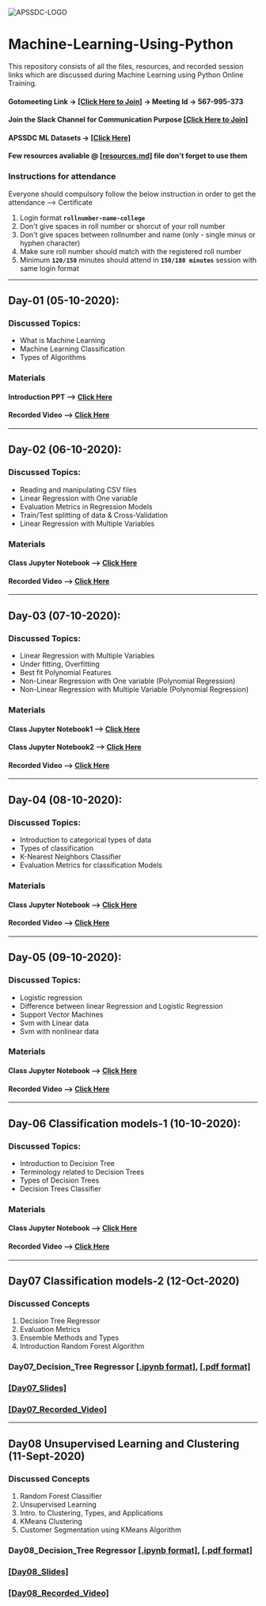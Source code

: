 ![APSSDC-LOGO](https://drive.google.com/uc?export=download&id=15AKQ6_-BixW4K6mL6RPphF5EKXqYF2zj)
# Machine-Learning-Using-Python

This repository consists of all the files, resources, and recorded session links which are discussed during Machine Learning using Python Online Training.
<!---
#### Check your details here same will applicable on certificates if your details are missing update in last column  → [[GSheet]](https://docs.google.com/spreadsheets/d/1a9HltVNY4aXfJJ3rlFqmgA_Hn-J9EJ_TwZ3SafqxG00/edit?usp=sharing)
-->
#### Gotomeeting Link → [[Click Here to Join]](https://www.gotomeet.me/apssdcml) → Meeting Id → 567-995-373
#### Join the Slack Channel for Communication Purpose [[Click Here to Join]](https://join.slack.com/t/apssdc-community/shared_invite/zt-hww26l85-kXHPDc7pZ6Jxhx_U4tYsSg)

#### APSSDC ML Datasets → [[Click Here]](https://github.com/AP-State-Skill-Development-Corporation/Datasets)

#### Few resources avaliable @ [[resources.md]](resources.md) file don't forget to use them

### Instructions for attendance

Everyone should compulsory follow the below instruction in order to get the attendance --> Certificate

1. Login format **`rollnumber-name-college`**
2. Don't give spaces in roll number or shorcut of your roll number
3. Don't give spaces between rollnumber and name (only - single minus or hyphen character)
4. Make sure roll number should match with the registered roll number
5. Minimum **`120/150`** minutes should attend in **`150/180 minutes`** session with same login format

<!-----
******************************
Reference purpose follow this below things

1. Commit message format
- For content updation -- Added dayNo discussed content
-For Readme.md file updation --  Updated dayNo content
-For resources.md file updation --  Updated resourceName

2.README.md content

DayNo SampleLessonName (Date)

Discussed Concepts:
1. Topic-1
2. Topic-2

[[DayNo_Notebook_Link]]()
[[DayNo_Recorded_Video_Link]]()
*************************
--->
**********************

## Day-01 (05-10-2020):

### Discussed Topics:
- What is Machine Learning 
- Machine Learning Classification 
- Types of Algorithms
### Materials
#### Introduction PPT --> [Click Here](https://github.com/AP-State-Skill-Development-Corporation/Machine-Learning-Using-Python-EB6/blob/master/Day-01/Copy%20of%20Machine%20Learning%20%20presentation.pdf)<br>

#### Recorded Video --> [Click Here](https://transcripts.gotomeeting.com/#/s/3dd6b5188d1b90f6ede12124fc2ce2dffbdd23f15e3973b887db6de76f2833d8)

-----------------

## Day-02 (06-10-2020):

### Discussed Topics:
- Reading and manipulating CSV files
- Linear Regression with One variable 
- Evaluation Metrics in Regression Models 
- Train/Test splitting of data & Cross-Validation 
- Linear Regression with Multiple Variables

### Materials
#### Class Jupyter Notebook --> [Click Here](https://github.com/AP-State-Skill-Development-Corporation/Machine-Learning-Using-Python-EB6/blob/master/Day-02(06-10-2020)/06-10-2020%20Linear%20Regression.ipynb)<br>

#### Recorded Video --> [Click Here](https://transcripts.gotomeeting.com/#/s/04735861ecc057435a59d704f7d46f7db78cde526294a26e0184b06912dade36)

----------

## Day-03 (07-10-2020):

### Discussed Topics:
- Linear Regression with Multiple Variables
- Under fitting, Overfitting
- Best fit Polynomial Features 
- Non-Linear Regression with One variable (Polynomial Regression)
- Non-Linear Regression with Multiple Variable (Polynomial Regression)

### Materials
#### Class Jupyter Notebook1 --> [Click Here](https://github.com/AP-State-Skill-Development-Corporation/Machine-Learning-Using-Python-EB6/blob/master/Day-03(07-10-2020)/07_10_2020.ipynb)<br>
#### Class Jupyter Notebook2 --> [Click Here](https://github.com/AP-State-Skill-Development-Corporation/Machine-Learning-Using-Python-EB6/blob/master/Day-03(07-10-2020)/Polynomial%20Rergression.ipynb)<br>
#### Recorded Video --> [Click Here](https://transcripts.gotomeeting.com/#/s/ae29d137bc4494c432bc7724f43b1a3c02497fe391f6ce7b2fb827549b70370b)<br>

--------
## Day-04 (08-10-2020):

### Discussed Topics:
- Introduction to categorical types of data
- Types of classification
- K-Nearest Neighbors Classifier
- Evaluation Metrics for classification Models
### Materials
#### Class Jupyter Notebook --> [Click Here](https://github.com/AP-State-Skill-Development-Corporation/Machine-Learning-Using-Python-EB6/blob/master/Day-04(08-10-2020)/8-10-2020(Classification).ipynb)<br>
#### Recorded Video --> [Click Here](https://transcripts.gotomeeting.com/#/s/082f3333e740e7cb6cc076391cdf8a516902dbcf504c9b2a10f957752bf44980)<br>

--------
## Day-05 (09-10-2020):

### Discussed Topics:
- Logistic regression
- Difference between linear Regression and Logistic Regression
- Support Vector Machines
- Svm with Linear data
- Svm with nonlinear data
### Materials
#### Class Jupyter Notebook --> [Click Here](https://github.com/AP-State-Skill-Development-Corporation/Machine-Learning-Using-Python-EB6/blob/master/Day-05(09-10-2020)/Day5-Logistic%20Classification%26%20SVM.ipynb)<br>
#### Recorded Video --> [Click Here](https://transcripts.gotomeeting.com/#/s/35a8a443d0662d8f1d2af6d078fb55fc01764db839834d2869a440ce45c21a11)<br>

--------
## Day-06 Classification models-1 (10-10-2020):

### Discussed Topics:
- Introduction to Decision Tree
- Terminology related to Decision Trees
- Types of Decision Trees
- Decision Trees Classifier
### Materials
#### Class Jupyter Notebook --> [Click Here](https://github.com/AP-State-Skill-Development-Corporation/Machine-Learning-Using-Python-EB6/blob/master/Day-06(10-10-2020)/Day6-(Decision%20Tree).ipynb)<br>
#### Recorded Video --> [Click Here](https://transcripts.gotomeeting.com/#/s/b326b575cb6fd1f09b5d803374811f2266fd6b1261ea868634b68b654b94b65b)<br>

--------


## Day07 Classification models-2	(12-Oct-2020)
### Discussed Concepts
1. Decision Tree Regressor
2. Evaluation Metrics
3. Ensemble Methods and Types
4. Introduction Random Forest Algorithm

### Day07_Decision_Tree Regressor [[.ipynb format]](Day07_12Oct2020/Day07_12Oct2020_Decision_Tree_Regressor.ipynb), [[.pdf format]](Day07_12Oct2020/Day07_12Oct2020_Decision_Tree_Regressor.pdf)
### [[Day07_Slides]](Day07_12Oct2020/RandomForest_Slides.pdf)
### [[Day07_Recorded_Video]](https://transcripts.gotomeeting.com/#/s/e3fa4135da6869f1cddfe50fbf7c93c4b0c48c580fe5168a395028cf59bd08d9)
-----------------------
## Day08 Unsupervised Learning and Clustering (11-Sept-2020)
### Discussed Concepts

1. Random Forest Classifier
1. Unsupervised Learning
2. Intro. to Clustering, Types, and Applications
3. KMeans Clustering
4. Customer Segmentation using KMeans Algorithm

### Day08_Decision_Tree Regressor [[.ipynb format]](Day08_12Oct2020/Day08_Unsupervised_Learning.ipynb), [[.pdf format]](Day08_12Oct2020/Day08_Unsupervised_Learning.pdf)
### [[Day08_Slides]](Day08_12Oct2020/Unsupervised_Learning_Slides.pdf)
### [[Day08_Recorded_Video]](https://transcripts.gotomeeting.com/#/s/c33a094cf2b8e10e6c71bad2e276101ab5ed42521959a3e5e81f985d1be5004b)

